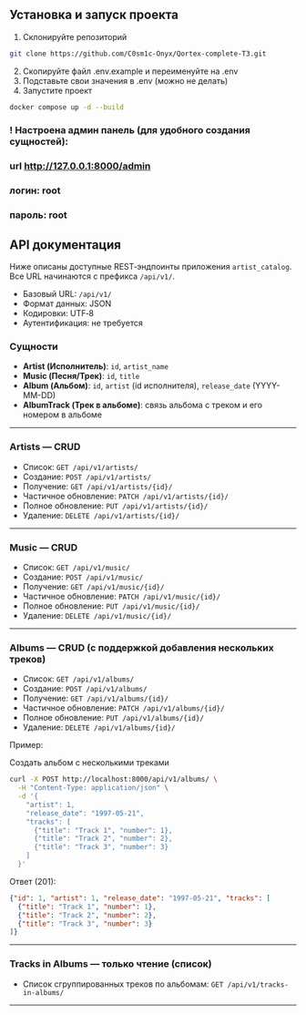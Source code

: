 ## Установка и запуск проекта

1. Склонируйте репозиторий
```bash
git clone https://github.com/C0sm1c-Onyx/Qortex-complete-T3.git
```
2. Скопируйте файл .env.example и переименуйте на .env
3. Подставьте свои значения в .env (можно не делать)
4. Запустите проект
```bash
docker compose up -d --build
```

### ! Настроена админ панель (для удобного создания сущностей):
### url http://127.0.0.1:8000/admin

### логин: root
### пароль: root

## API документация

Ниже описаны доступные REST‑эндпоинты приложения `artist_catalog`. Все URL начинаются с префикса `/api/v1/`.

- Базовый URL: `/api/v1/`
- Формат данных: JSON
- Кодировки: UTF‑8
- Аутентификация: не требуется

### Сущности
- **Artist (Исполнитель)**: `id`, `artist_name`
- **Music (Песня/Трек)**: `id`, `title`
- **Album (Альбом)**: `id`, `artist` (id исполнителя), `release_date` (YYYY-MM-DD)
- **AlbumTrack (Трек в альбоме)**: связь альбома с треком и его номером в альбоме

---

### Artists — CRUD
- Список: `GET /api/v1/artists/`
- Создание: `POST /api/v1/artists/`
- Получение: `GET /api/v1/artists/{id}/`
- Частичное обновление: `PATCH /api/v1/artists/{id}/`
- Полное обновление: `PUT /api/v1/artists/{id}/`
- Удаление: `DELETE /api/v1/artists/{id}/`

---

### Music — CRUD
- Список: `GET /api/v1/music/`
- Создание: `POST /api/v1/music/`
- Получение: `GET /api/v1/music/{id}/`
- Частичное обновление: `PATCH /api/v1/music/{id}/`
- Полное обновление: `PUT /api/v1/music/{id}/`
- Удаление: `DELETE /api/v1/music/{id}/`

---

### Albums — CRUD (с поддержкой добавления нескольких треков)
- Список: `GET /api/v1/albums/`
- Создание: `POST /api/v1/albums/`
- Получение: `GET /api/v1/albums/{id}/`
- Частичное обновление: `PATCH /api/v1/albums/{id}/`
- Полное обновление: `PUT /api/v1/albums/{id}/`
- Удаление: `DELETE /api/v1/albums/{id}/`

Пример:

Создать альбом с несколькими треками
```bash
curl -X POST http://localhost:8000/api/v1/albums/ \
  -H "Content-Type: application/json" \
  -d '{
    "artist": 1,
    "release_date": "1997-05-21",
    "tracks": [
      {"title": "Track 1", "number": 1},
      {"title": "Track 2", "number": 2},
      {"title": "Track 3", "number": 3}
    ]
  }'
```

Ответ (201):
```json
{"id": 1, "artist": 1, "release_date": "1997-05-21", "tracks": [
  {"title": "Track 1", "number": 1},
  {"title": "Track 2", "number": 2},
  {"title": "Track 3", "number": 3}
]}
```

---

### Tracks in Albums — только чтение (список)
- Список сгруппированных треков по альбомам: `GET /api/v1/tracks-in-albums/`

---

